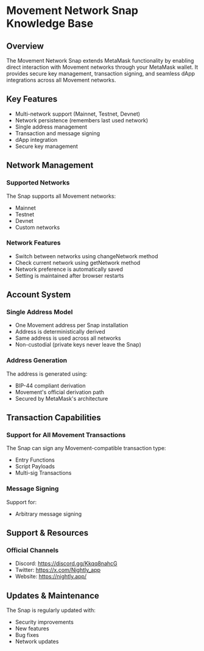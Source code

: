 # Movement Network Snap Knowledge Base

## Overview

The Movement Network Snap extends MetaMask functionality by enabling direct interaction with Movement networks through your MetaMask wallet. It provides secure key management, transaction signing, and seamless dApp integrations across all Movement networks.

## Key Features

- Multi-network support (Mainnet, Testnet, Devnet)
- Network persistence (remembers last used network)
- Single address management
- Transaction and message signing
- dApp integration
- Secure key management

## Network Management

### Supported Networks

The Snap supports all Movement networks:

- Mainnet
- Testnet
- Devnet
- Custom networks

### Network Features

- Switch between networks using changeNetwork method
- Check current network using getNetwork method
- Network preference is automatically saved
- Setting is maintained after browser restarts

## Account System

### Single Address Model

- One Movement address per Snap installation
- Address is deterministically derived
- Same address is used across all networks
- Non-custodial (private keys never leave the Snap)

### Address Generation

The address is generated using:

- BIP-44 compliant derivation
- Movement's official derivation path
- Secured by MetaMask's architecture

## Transaction Capabilities

### Support for All Movement Transactions

The Snap can sign any Movement-compatible transaction type:

- Entry Functions
- Script Payloads
- Multi-sig Transactions

### Message Signing

Support for:

- Arbitrary message signing

## Support & Resources

### Official Channels

- Discord: https://discord.gg/Kkqq8nahcG
- Twitter: https://x.com/Nightly_app
- Website: https://nightly.app/

## Updates & Maintenance

The Snap is regularly updated with:

- Security improvements
- New features
- Bug fixes
- Network updates
